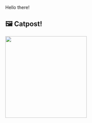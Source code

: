Hello there!



## 🖼️ Catpost!

<sub>
    <img src="https://cdn2.thecatapi.com/images/677.jpg" height="256">
</sub>

